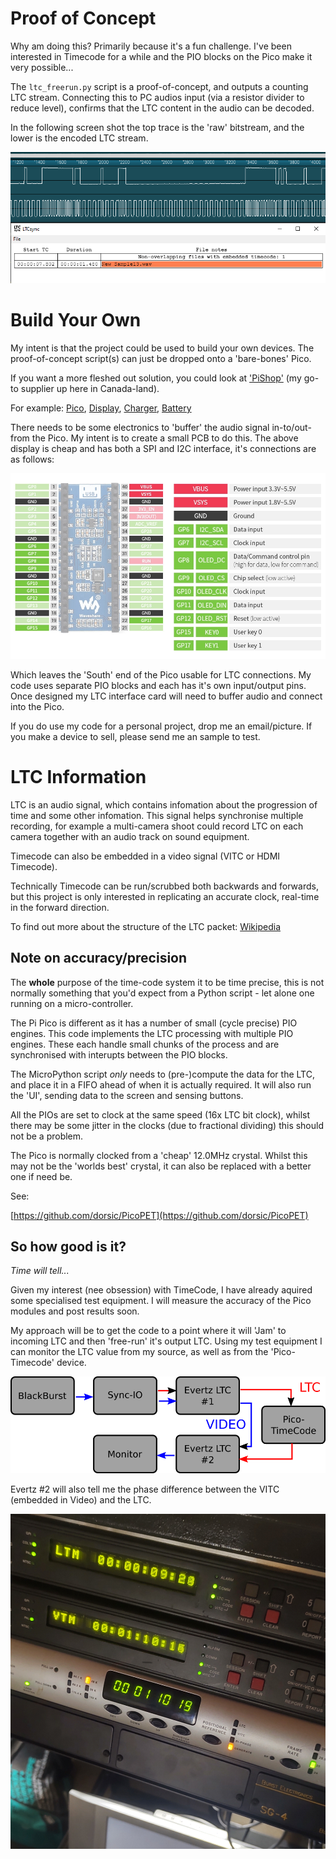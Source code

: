 
# Proof of Concept

Why am doing this? Primarily because it's a fun challenge. I've been interested in Timecode for a while
and the PIO blocks on the Pico make it very possible...

The `ltc_freerun.py` script is a proof-of-concept, and outputs a counting LTC stream. Connecting this to
PC audios input (via a resistor divider to reduce level), confirms that the LTC content in the audio 
can be decoded.

In the following screen shot the top trace is the 'raw' bitstream, and the lower is the encoded LTC stream.

![First Decode](first_decode.PNG)

# Build Your Own

My intent is that the project could be used to build your own devices. The proof-of-concept script(s) can 
just be dropped onto a 'bare-bones' Pico.

If you want a more fleshed out solution, you could look at ['PiShop'](https://www.pishop.ca) (my go-to
supplier up here in Canada-land).

For example:
[Pico](https://www.pishop.ca/product/raspberry-pi-pico-h/),
[Display](https://www.pishop.ca/product/1-3inch-oled-display-module-for-raspberry-pi-pico-64-128-spi-i2c/),
[Charger](https://www.pishop.ca/product/lipo-shim-for-pico/),
[Battery](https://www.pishop.ca/product/lithium-ion-polymer-battery-3-7v-900mah/)

There needs to be some electronics to 'buffer' the audio signal in-to/out-from the Pico. My intent is to
create a small PCB to do this. The above display is cheap and has both a SPI and I2C interface, it's
connections are as follows:

![OLED PinOut](pico-1.3-oled.png)

Which leaves the 'South' end of the Pico usable for LTC connections. My code uses separate PIO blocks and
each has it's own input/output pins. Once designed my LTC interface card will need to buffer audio and 
connect into the Pico.


If you do use my code for a personal project, drop me an email/picture.
If you make a device to sell, please send me an sample to test.

# LTC Information

LTC is an audio signal, which contains infomation about the progression of time and some other
infomation. This signal helps synchronise multiple recording, for example a multi-camera shoot could
record LTC on each camera together with an audio track on sound equipment.

Timecode can also be embedded in a video signal (VITC or HDMI Timecode).

Technically Timecode can be run/scrubbed both backwards and forwards, but this project is only interested
in replicating an accurate clock, real-time in the forward direction.

To find out more about the structure of the LTC packet:
[Wikipedia](https://en.wikipedia.org/wiki/Linear_timecode)

## Note on accuracy/precision

The **whole** purpose of the time-code system it to be time precise, this is not normally something that
you'd expect from a Python script - let alone one running on a micro-controller.

The Pi Pico is different as it has a number of small (cycle precise) PIO engines. This code implements 
the LTC processing with multiple PIO engines. These each handle small chunks of the process and are 
synchronised with interupts between the PIO blocks.

The MicroPython script *only* needs to (pre-)compute the data for the LTC, and place it in a FIFO ahead of
when it is actually required. It will also run the 'UI', sending data to the screen and sensing buttons.

All the PIOs are set to clock at the same speed (16x LTC bit clock), whilst there may be some jitter 
in the clocks (due to fractional dividing) this should not be a problem.

The Pico is normally clocked from a 'cheap' 12.0MHz crystal. Whilst this may not be the 'worlds best' 
crystal, it can also be replaced with a better one if need be.

See:

[https://github.com/dorsic/PicoPET](https://github.com/dorsic/PicoPET)


## So how good is it?

*Time will tell...*

Given my interest (nee obsession) with TimeCode, I have already aquired some specialised test equipment. I
will measure the accuracy of the Pico modules and post results soon.

My approach will be to get the code to a point where it will 'Jam' to incoming LTC and then 'free-run' it's
output LTC. Using my test equipment I can monitor the LTC value from my source, as well as from the 
'Pico-Timecode' device.

![Test Equipment](test_equipment.png)

Evertz #2 will also tell me the phase difference between the VITC (embedded in Video) and the LTC.

![Test Equipment](test_equipment2.png)
